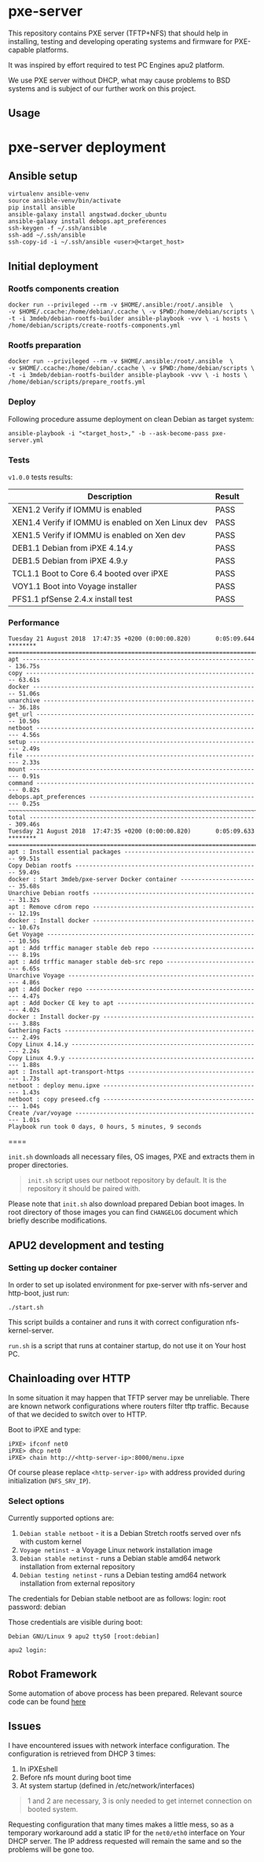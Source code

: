 pxe-server
==========

This repository contains PXE server (TFTP+NFS) that should help in installing,
testing and developing operating systems and firmware for PXE-capable
platforms.

It was inspired by effort required to test PC Engines apu2 platform.

We use PXE server without DHCP, what may cause problems to BSD systems and is
subject of our further work on this project.

Usage
-----

# pxe-server deployment

## Ansible setup

```
virtualenv ansible-venv
source ansible-venv/bin/activate
pip install ansible
ansible-galaxy install angstwad.docker_ubuntu
ansible-galaxy install debops.apt_preferences
ssh-keygen -f ~/.ssh/ansible
ssh-add ~/.ssh/ansible
ssh-copy-id -i ~/.ssh/ansible <user>@<target_host>
```

## Initial deployment

### Rootfs components creation

```
docker run --privileged --rm -v $HOME/.ansible:/root/.ansible  \
-v $HOME/.ccache:/home/debian/.ccache \ -v $PWD:/home/debian/scripts \
-t -i 3mdeb/debian-rootfs-builder ansible-playbook -vvv \ -i hosts \
/home/debian/scripts/create-rootfs-components.yml
```

### Rootfs preparation

```
docker run --privileged --rm -v $HOME/.ansible:/root/.ansible  \
-v $HOME/.ccache:/home/debian/.ccache \ -v $PWD:/home/debian/scripts \
-t -i 3mdeb/debian-rootfs-builder ansible-playbook -vvv \ -i hosts \
/home/debian/scripts/prepare_rootfs.yml
```

### Deploy

Following procedure assume deployment on clean Debian as target system:

```
ansible-playbook -i "<target_host>," -b --ask-become-pass pxe-server.yml
```

### Tests

`v1.0.0` tests results:

| Description | Result |
| --- | --- |
| XEN1.2 Verify if IOMMU is enabled | PASS |
| XEN1.4 Verify if IOMMU is enabled on Xen Linux dev | PASS |
| XEN1.5 Verify if IOMMU is enabled on Xen dev | PASS |
| DEB1.1 Debian from iPXE 4.14.y | PASS |
| DEB1.5 Debian from iPXE 4.9.y | PASS |
| TCL1.1 Boot to Core 6.4 booted over iPXE | PASS |
| VOY1.1 Boot into Voyage installer | PASS |
| PFS1.1 pfSense 2.4.x install test | PASS |


### Performance

```
Tuesday 21 August 2018  17:47:35 +0200 (0:00:00.820)       0:05:09.644 ********
===============================================================================
apt ------------------------------------------------------------------- 136.75s
copy ------------------------------------------------------------------- 63.61s
docker ----------------------------------------------------------------- 51.06s
unarchive -------------------------------------------------------------- 36.18s
get_url ---------------------------------------------------------------- 10.50s
netboot ----------------------------------------------------------------- 4.56s
setup ------------------------------------------------------------------- 2.49s
file -------------------------------------------------------------------- 2.33s
mount ------------------------------------------------------------------- 0.91s
command ----------------------------------------------------------------- 0.82s
debops.apt_preferences -------------------------------------------------- 0.25s
~~~~~~~~~~~~~~~~~~~~~~~~~~~~~~~~~~~~~~~~~~~~~~~~~~~~~~~~~~~~~~~~~~~~~~~~~~~~~~~
total ----------------------------------------------------------------- 309.46s
Tuesday 21 August 2018  17:47:35 +0200 (0:00:00.820)       0:05:09.633 ********
===============================================================================
apt : Install essential packages --------------------------------------- 99.51s
Copy Debian rootfs ----------------------------------------------------- 59.49s
docker : Start 3mdeb/pxe-server Docker container ----------------------- 35.68s
Unarchive Debian rootfs ------------------------------------------------ 31.32s
apt : Remove cdrom repo ------------------------------------------------ 12.19s
docker : Install docker ------------------------------------------------ 10.67s
Get Voyage ------------------------------------------------------------- 10.50s
apt : Add trffic manager stable deb repo -------------------------------- 8.19s
apt : Add trffic manager stable deb-src repo ---------------------------- 6.65s
Unarchive Voyage -------------------------------------------------------- 4.86s
apt : Add Docker repo --------------------------------------------------- 4.47s
apt : Add Docker CE key to apt ------------------------------------------ 4.02s
docker : Install docker-py ---------------------------------------------- 3.88s
Gathering Facts --------------------------------------------------------- 2.49s
Copy Linux 4.14.y ------------------------------------------------------- 2.24s
Copy Linux 4.9.y -------------------------------------------------------- 1.88s
apt : Install apt-transport-https --------------------------------------- 1.73s
netboot : deploy menu.ipxe ---------------------------------------------- 1.43s
netboot : copy preseed.cfg ---------------------------------------------- 1.04s
Create /var/voyage ------------------------------------------------------ 1.01s
Playbook run took 0 days, 0 hours, 5 minutes, 9 seconds
```

====


`init.sh` downloads all necessary files, OS images, PXE and extracts them in
proper directories.

> `init.sh` script uses our netboot repository by default. It is the repository it
> should be paired with.

Please note that `init.sh` also download prepared Debian boot images. In root
directory of those images you can find `CHANGELOG` document which briefly
describe modifications.

APU2 development and testing
----------------------------

### Setting up docker container

In order to set up isolated environment for pxe-server with nfs-server and
http-boot, just run:

```
./start.sh
```

This script builds a container and runs it with correct configuration
nfs-kernel-server.

`run.sh` is a script that runs at container startup, do not use it on Your host
PC.

## Chainloading over HTTP

In some situation it may happen that TFTP server may be unreliable. There are
known network configurations where routers filter tftp traffic. Because of that
we decided to switch over to HTTP.

Boot to iPXE and type:

```
iPXE> ifconf net0
iPXE> dhcp net0
iPXE> chain http://<http-server-ip>:8000/menu.ipxe
```

Of course please replace `<http-server-ip>` with address provided during
initialization (`NFS_SRV_IP`).

### Select options

Currently supported options are:

1. `Debian stable netboot` - it is a Debian Stretch rootfs served over nfs with custom
kernel
2. `Voyage netinst` - a Voyage Linux network installation image
3. `Debian stable netinst` - runs a Debian stable amd64 network installation from external repository
4. `Debian testing netinst` - runs a Debian testing amd64 network installation from external repository

The credentials for Debian stable netboot are as follows:
login: root
password: debian

Those credentials are visible during boot:

```
Debian GNU/Linux 9 apu2 ttyS0 [root:debian]

apu2 login: 
```

## Robot Framework

Some automation of above process has been prepared. Relevant source code can be
found [here](https://github.com/pcengines/apu-test-suite)


## Issues

I have encountered issues with network interface configuration. The
configuration is retrieved from DHCP 3 times:

1. In iPXEshell
2. Before nfs mount during boot time
3. At system startup (defined in /etc/network/interfaces)

> 1 and 2 are necessary, 3 is only needed to get internet connection on booted
system.

Requesting configuration that many times makes a little mess, so as a temporary
workaround add a static IP for the `net0/eth0` interface on Your DHCP server.
The IP address requested will remain the same and so the problems will be gone
too.
